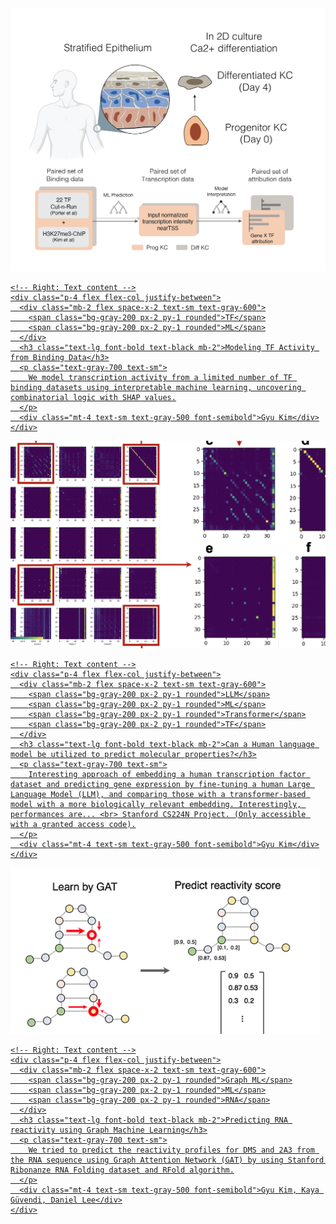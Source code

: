 <!-- Tailwind CDN (add in <head> if needed) -->
<link href="https://cdn.jsdelivr.net/npm/tailwindcss@2.2.19/dist/tailwind.min.css" rel="stylesheet">

<!-- Horizontal card container -->
<div class="space-y-6">

  <!-- Card -->
  <a href="/blog/blog-1/" class="flex flex-col md:flex-row bg-white rounded-xl shadow-md hover:shadow-xl transition-shadow duration-300 overflow-hidden">
    <!-- Left: Image -->
    <img class="w-full md:w-64 h-48 object-cover md:h-auto" src="/assets/project_pic1.png" alt="TF Modeling Image">

    <!-- Right: Text content -->
    <div class="p-4 flex flex-col justify-between">
      <div class="mb-2 flex space-x-2 text-sm text-gray-600">
        <span class="bg-gray-200 px-2 py-1 rounded">TF</span>
        <span class="bg-gray-200 px-2 py-1 rounded">ML</span>
      </div>
      <h3 class="text-lg font-bold text-black mb-2">Modeling TF Activity from Binding Data</h3>
      <p class="text-gray-700 text-sm">
        We model transcription activity from a limited number of TF binding datasets using interpretable machine learning, uncovering combinatorial logic with SHAP values.
      </p>
      <div class="mt-4 text-sm text-gray-500 font-semibold">Gyu Kim</div>
    </div>
  </a>

  <!-- Add more <a> cards below here for additional posts -->

  <!-- Card -->
  <a href="/blog/CS224N_Spring_2024_Project_Final_Report.pdf" class="flex flex-col md:flex-row bg-white rounded-xl shadow-md hover:shadow-xl transition-shadow duration-300 overflow-hidden">
    <!-- Left: Image -->
    <img class="w-full md:w-64 h-48 object-cover md:h-auto" src="/blog/blog2.png" alt="TF Modeling Image">

    <!-- Right: Text content -->
    <div class="p-4 flex flex-col justify-between">
      <div class="mb-2 flex space-x-2 text-sm text-gray-600">
        <span class="bg-gray-200 px-2 py-1 rounded">LLM</span>
        <span class="bg-gray-200 px-2 py-1 rounded">ML</span>
        <span class="bg-gray-200 px-2 py-1 rounded">Transformer</span>
        <span class="bg-gray-200 px-2 py-1 rounded">TF</span>
      </div>
      <h3 class="text-lg font-bold text-black mb-2">Can a Human language model be utilized to predict molecular properties?</h3>
      <p class="text-gray-700 text-sm">
        Interesting approach of embedding a human transcription factor dataset and predicting gene expression by fine-tuning a human Large Language Model (LLM), and comparing those with a transformer-based model with a more biologically relevant embedding. Interestingly, performances are... <br> Stanford CS224N Project. (Only accessible with a granted access code).
      </p>
      <div class="mt-4 text-sm text-gray-500 font-semibold">Gyu Kim</div>
    </div>
  </a>

  <!-- Card -->
  <a href="https://medium.com/stanford-cs224w/enabling-prediction-of-rna-structure-from-sequences-by-estimating-chemical-probe-maps-with-graph-45faa6617717" class="flex flex-col md:flex-row bg-white rounded-xl shadow-md hover:shadow-xl transition-shadow duration-300 overflow-hidden">
    <!-- Left: Image -->
    <img class="w-full md:w-64 h-48 object-cover md:h-auto" src="/blog/blog1.png" alt="TF Modeling Image">

    <!-- Right: Text content -->
    <div class="p-4 flex flex-col justify-between">
      <div class="mb-2 flex space-x-2 text-sm text-gray-600">
        <span class="bg-gray-200 px-2 py-1 rounded">Graph ML</span>
        <span class="bg-gray-200 px-2 py-1 rounded">ML</span>
        <span class="bg-gray-200 px-2 py-1 rounded">RNA</span>
      </div>
      <h3 class="text-lg font-bold text-black mb-2">Predicting RNA reactivity using Graph Machine Learning</h3>
      <p class="text-gray-700 text-sm">
        We tried to predict the reactivity profiles for DMS and 2A3 from the RNA sequence using Graph Attention Network (GAT) by using Stanford Ribonanze RNA Folding dataset and RFold algorithm.
      </p>
      <div class="mt-4 text-sm text-gray-500 font-semibold">Gyu Kim, Kaya Güvendi, Daniel Lee</div>
    </div>
  </a>

</div>
